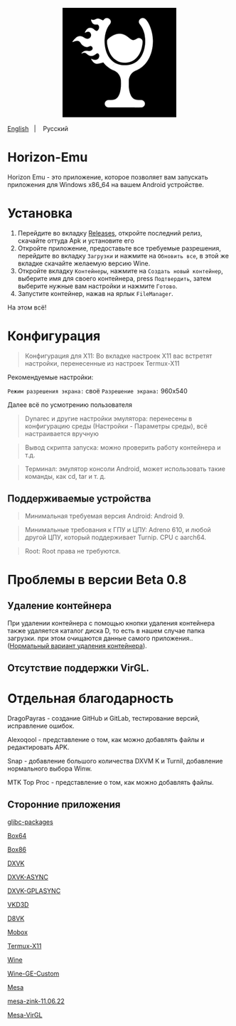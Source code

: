<p align="center">
	<img src="ProjectLogo.jpg" width="256" height="246" />  
</p>

<a href="https://github.com/DragoPayras228/Horizon-Emu/blob/main/README.md">English</a>
&nbsp;&nbsp;| &nbsp;&nbsp;
Русский
&nbsp;&nbsp;

# Horizon-Emu

Horizon Emu - это приложение, которое позволяет вам запускать приложения для Windows x86_64 на вашем Android устройстве.

# Установка 

1) Перейдите во вкладку [Releases](https://github.com/DragoPayras228/Horizon-Emu/releases/), откройте последний релиз, скачайте оттуда Apk и установите его
2) Откройте приложение, предоставьте все требуемые разрешения, перейдите во вкладку `Загрузки` и нажмите на `Обновить все`, в этой же вкладке скачайте желаемую версию Wine.
3) Откройте вкладку `Контейнеры`, нажмите на `Создать новый контейнер`, выберите имя для своего контейнера, press `Подтвердить`, затем выберите нужные вам настройки и нажмите `Готово`.
4) Запустите контейнер, нажав на ярлык `FileManager`.

На этом всё!

# Конфигурация
>Конфигурация для X11: Во вкладке настроек X11 вас встретят настройки, перенесенные из настроек Termux-X11

Рекомендуемые настройки:

`Режим разрешения экрана:` своё
`Разрешение экрана:` 960x540

Далее всё по усмотрению пользователя

>Dynarec и другие настройки эмулятора: перенесены в конфигурацию среды (Настройки - Параметры среды), всё настраивается вручную

>Вывод скрипта запуска: можно проверить работу контейнера и т.д.

>Терминал: эмулятор консоли Android, может использовать такие команды, как cd, tar и т. д.

## Поддерживаемые устройства 

>Минимальная требуемая версия Android: Android 9.

>Минимальные требования к ГПУ и ЦПУ:
Adreno 610, и любой другой ЦПУ, который поддерживает Turnip. CPU с aarch64.

>Root:
Root права не требуются.

# Проблемы в версии Beta 0.8
## Удаление контейнера
При удалении контейнера с помощью кнопки удаления контейнера также удаляется каталог диска D, то есть в нашем случае папка загрузки. при этом очищаются данные самого приложения.. ([Нормальный вариант удаления контейнера](https://t.me/HorizonEmuOfficial/434)).
## Отсутствие поддержки VirGL.

# Отдельная благодарность 

DragoPayras - создание GitHub и GitLab, тестирование версий, исправление ошибок.

Alexoqool - представление о том, как можно добавлять файлы и редактировать APK.

Snap - добавление большого количества DXVM
K и Turnil, добавление нормального выбора Winw.

MTK Top Proc - представление о том, как можно добавлять файлы.

## Сторонние приложения

[glibc-packages](https://github.com/termux-pacman/glibc-packages)

[Box64](https://github.com/ptitSeb/box64)

[Box86](https://github.com/ptitSeb/box86)

[DXVK](https://github.com/doitsujin/dxvk)

[DXVK-ASYNC](https://github.com/Sporif/dxvk-async)

[DXVK-GPLASYNC](https://gitlab.com/Ph42oN/dxvk-gplasync)

[VKD3D](https://github.com/lutris/vkd3d)

[D8VK](https://github.com/AlpyneDreams/d8vk)

[Mobox](https://github.com/olegos2/mobox)

[Termux-X11](https://github.com/termux/termux-x11)

[Wine](https://wiki.winehq.org/Licensing)

[Wine-GE-Custom](https://github.com/GloriousEggroll/wine-ge-custom)

[Mesa](https://docs.mesa3d.org/license.html)

[mesa-zink-11.06.22](https://github.com/alexvorxx/mesa-zink-11.06.22)

[Mesa-VirGL](https://github.com/alexvorxx/Mesa-VirGL)
